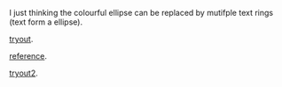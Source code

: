 I just thinking the colourful ellipse can be replaced by mutifple text rings (text form a ellipse). 

[tryout](https://faye12.github.io/CodeWord/majorProject/tryout1/majorProject_tryout1).

[reference](https://faye12.github.io/CodeWord/majorProject/tryout1/majorProject_reference1).

[tryout2](https://faye12.github.io/CodeWord/majorProject/tryout1/majorProject_tryout2).
